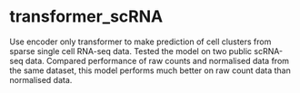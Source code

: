 # transformer_scRNA
Use encoder only transformer to make prediction of cell clusters from sparse single cell RNA-seq data. 
Tested the model on two public scRNA-seq data. 
Compared performance of raw counts and normalised data from the same dataset, this model performs much better on raw count data than normalised data.
